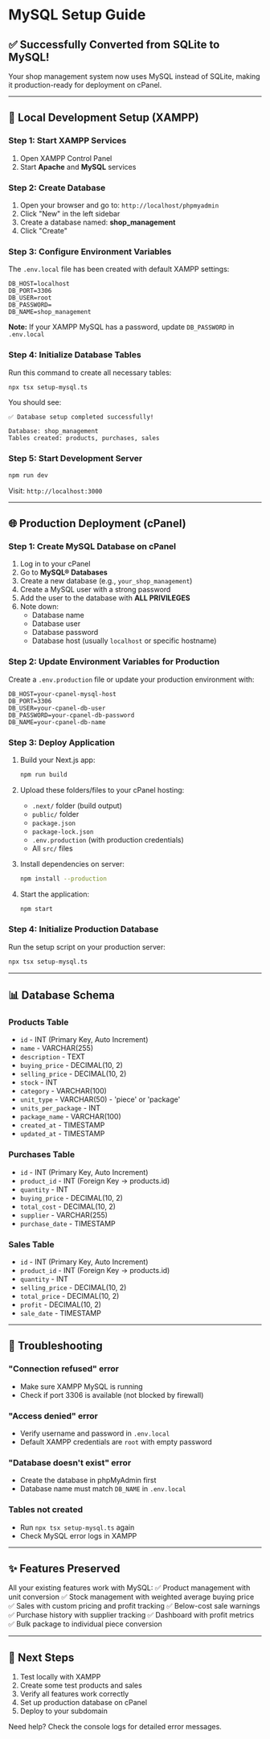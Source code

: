 # MySQL Setup Guide

## ✅ Successfully Converted from SQLite to MySQL!

Your shop management system now uses MySQL instead of SQLite, making it production-ready for deployment on cPanel.

---

## 🚀 Local Development Setup (XAMPP)

### Step 1: Start XAMPP Services
1. Open XAMPP Control Panel
2. Start **Apache** and **MySQL** services

### Step 2: Create Database
1. Open your browser and go to: `http://localhost/phpmyadmin`
2. Click "New" in the left sidebar
3. Create a database named: **shop_management**
4. Click "Create"

### Step 3: Configure Environment Variables
The `.env.local` file has been created with default XAMPP settings:
```
DB_HOST=localhost
DB_PORT=3306
DB_USER=root
DB_PASSWORD=
DB_NAME=shop_management
```

**Note:** If your XAMPP MySQL has a password, update `DB_PASSWORD` in `.env.local`

### Step 4: Initialize Database Tables
Run this command to create all necessary tables:
```bash
npx tsx setup-mysql.ts
```

You should see:
```
✅ Database setup completed successfully!

Database: shop_management
Tables created: products, purchases, sales
```

### Step 5: Start Development Server
```bash
npm run dev
```

Visit: `http://localhost:3000`

---

## 🌐 Production Deployment (cPanel)

### Step 1: Create MySQL Database on cPanel
1. Log in to your cPanel
2. Go to **MySQL® Databases**
3. Create a new database (e.g., `your_shop_management`)
4. Create a MySQL user with a strong password
5. Add the user to the database with **ALL PRIVILEGES**
6. Note down:
   - Database name
   - Database user
   - Database password
   - Database host (usually `localhost` or specific hostname)

### Step 2: Update Environment Variables for Production
Create a `.env.production` file or update your production environment with:
```
DB_HOST=your-cpanel-mysql-host
DB_PORT=3306
DB_USER=your-cpanel-db-user
DB_PASSWORD=your-cpanel-db-password
DB_NAME=your-cpanel-db-name
```

### Step 3: Deploy Application
1. Build your Next.js app:
   ```bash
   npm run build
   ```

2. Upload these folders/files to your cPanel hosting:
   - `.next/` folder (build output)
   - `public/` folder
   - `package.json`
   - `package-lock.json`
   - `.env.production` (with production credentials)
   - All `src/` files

3. Install dependencies on server:
   ```bash
   npm install --production
   ```

4. Start the application:
   ```bash
   npm start
   ```

### Step 4: Initialize Production Database
Run the setup script on your production server:
```bash
npx tsx setup-mysql.ts
```

---

## 📊 Database Schema

### Products Table
- `id` - INT (Primary Key, Auto Increment)
- `name` - VARCHAR(255)
- `description` - TEXT
- `buying_price` - DECIMAL(10, 2)
- `selling_price` - DECIMAL(10, 2)
- `stock` - INT
- `category` - VARCHAR(100)
- `unit_type` - VARCHAR(50) - 'piece' or 'package'
- `units_per_package` - INT
- `package_name` - VARCHAR(100)
- `created_at` - TIMESTAMP
- `updated_at` - TIMESTAMP

### Purchases Table
- `id` - INT (Primary Key, Auto Increment)
- `product_id` - INT (Foreign Key → products.id)
- `quantity` - INT
- `buying_price` - DECIMAL(10, 2)
- `total_cost` - DECIMAL(10, 2)
- `supplier` - VARCHAR(255)
- `purchase_date` - TIMESTAMP

### Sales Table
- `id` - INT (Primary Key, Auto Increment)
- `product_id` - INT (Foreign Key → products.id)
- `quantity` - INT
- `selling_price` - DECIMAL(10, 2)
- `total_price` - DECIMAL(10, 2)
- `profit` - DECIMAL(10, 2)
- `sale_date` - TIMESTAMP

---

## 🔧 Troubleshooting

### "Connection refused" error
- Make sure XAMPP MySQL is running
- Check if port 3306 is available (not blocked by firewall)

### "Access denied" error
- Verify username and password in `.env.local`
- Default XAMPP credentials are `root` with empty password

### "Database doesn't exist" error
- Create the database in phpMyAdmin first
- Database name must match `DB_NAME` in `.env.local`

### Tables not created
- Run `npx tsx setup-mysql.ts` again
- Check MySQL error logs in XAMPP

---

## ✨ Features Preserved

All your existing features work with MySQL:
✅ Product management with unit conversion
✅ Stock management with weighted average buying price
✅ Sales with custom pricing and profit tracking
✅ Below-cost sale warnings
✅ Purchase history with supplier tracking
✅ Dashboard with profit metrics
✅ Bulk package to individual piece conversion

---

## 📝 Next Steps

1. Test locally with XAMPP
2. Create some test products and sales
3. Verify all features work correctly
4. Set up production database on cPanel
5. Deploy to your subdomain

Need help? Check the console logs for detailed error messages.
